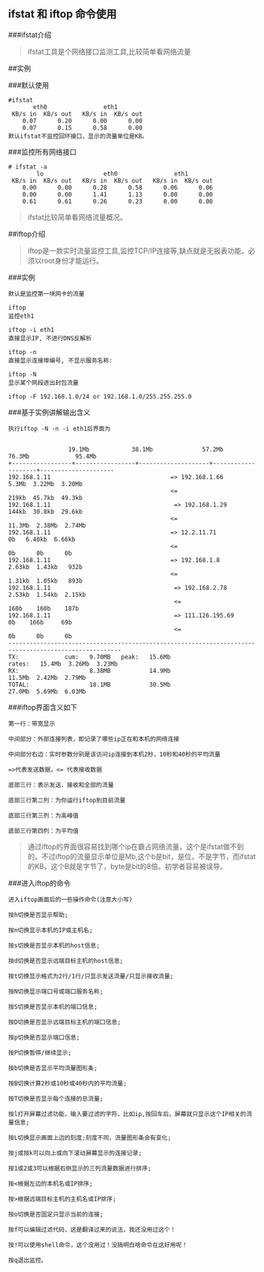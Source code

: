 ## ifstat 和 iftop 命令使用

###ifstat介绍

>ifstat工具是个网络接口监测工具,比较简单看网络流量

 

##实例

###默认使用

    #ifstat
           eth0                eth1       
     KB/s in  KB/s out   KB/s in  KB/s out
        0.07      0.20      0.00      0.00
        0.07      0.15      0.58      0.00
    默认ifstat不监控回环接口，显示的流量单位是KB。

 

###监控所有网络接口

    # ifstat -a
            lo                 eth0                eth1       
     KB/s in  KB/s out   KB/s in  KB/s out   KB/s in  KB/s out
        0.00      0.00      0.28      0.58      0.06      0.06
        0.00      0.00      1.41      1.13      0.00      0.00
        0.61      0.61      0.26      0.23      0.00      0.00
     

>ifstat比较简单看网络流量概况。

 

##iftop介绍

>iftop是一款实时流量监控工具,监控TCP/IP连接等,缺点就是无报表功能。必须以root身份才能运行。

 

###实例

    默认是监控第一块网卡的流量

    iftop
    监控eth1

    iftop -i eth1
    直接显示IP, 不进行DNS反解析

    iftop -n
    直接显示连接埠编号, 不显示服务名称:

    iftop -N
    显示某个网段进出封包流量

    iftop -F 192.168.1.0/24 or 192.168.1.0/255.255.255.0
     

###基于实例讲解输出含义

    执行iftop -N -n -i eth1后界面为


                     19.1Mb            38.1Mb              57.2Mb               76.3Mb             95.4Mb
    +-----------------+-----------------+--------------------+--------------------+---------------------
    192.168.1.11                                  => 192.168.1.66                  5.3Mb  3.22Mb  3.20Mb
                                                  <=                               219kb  45.7kb  49.3kb
    192.168.1.11                                   => 192.168.1.29                 144kb  30.8kb  29.6kb
                                                  <=                               11.3Mb  2.38Mb  2.74Mb
    192.168.1.11                                  => 12.2.11.71                    0b   6.40kb  6.66kb
                                                  <=                               0b      0b      0b
    192.168.1.11                                  => 192.168.1.8                   2.63kb  1.43kb   932b
                                                  <=                               1.31kb  1.05kb   893b
    192.168.1.11                                   => 192.168.2.78                 2.53kb  1.54kb  2.15kb
                                                   <=                              160b    160b    187b
    192.168.1.11                                   => 111.126.195.69               0b    166b     69b
                                                   <=                              0b      0b      0b
    ------------------------------------------------------------------------------------------------------
    TX:             cum:   9.70MB   peak:   15.6Mb                          rates:   15.4Mb  3.26Mb  3.23Mb
    RX:                    8.38MB           14.9Mb                                   11.5Mb  2.42Mb  2.79Mb
    TOTAL:                 18.1MB           30.5Mb                                   27.0Mb  5.69Mb  6.03Mb

###iftop界面含义如下


    第一行：带宽显示

    中间部分：外部连接列表，即记录了哪些ip正在和本机的网络连接

    中间部分右边：实时参数分别是该访问ip连接到本机2秒，10秒和40秒的平均流量

    =>代表发送数据，<= 代表接收数据

    底部三行：表示发送，接收和全部的流量

    底部三行第二列：为你运行iftop到目前流量

    底部三行第三列：为高峰值

    底部三行第四列：为平均值

>通过iftop的界面很容易找到哪个ip在霸占网络流量，这个是ifstat做不到的。不过iftop的流量显示单位是Mb,这个b是bit，是位，不是字节，而ifstat的KB，这个B就是字节了，byte是bit的8倍。初学者容易被误导。

 

###进入iftop的命令


    进入iftop画面后的一些操作命令(注意大小写)

    按h切换是否显示帮助;

    按n切换显示本机的IP或主机名;

    按s切换是否显示本机的host信息;

    按d切换是否显示远端目标主机的host信息;

    按t切换显示格式为2行/1行/只显示发送流量/只显示接收流量;

    按N切换显示端口号或端口服务名称;

    按S切换是否显示本机的端口信息;

    按D切换是否显示远端目标主机的端口信息;

    按p切换是否显示端口信息;

    按P切换暂停/继续显示;

    按b切换是否显示平均流量图形条;

    按B切换计算2秒或10秒或40秒内的平均流量;

    按T切换是否显示每个连接的总流量;

    按l打开屏幕过滤功能，输入要过滤的字符，比如ip,按回车后，屏幕就只显示这个IP相关的流量信息;

    按L切换显示画面上边的刻度;刻度不同，流量图形条会有变化;

    按j或按k可以向上或向下滚动屏幕显示的连接记录;

    按1或2或3可以根据右侧显示的三列流量数据进行排序;

    按<根据左边的本机名或IP排序;

    按>根据远端目标主机的主机名或IP排序;

    按o切换是否固定只显示当前的连接;

    按f可以编辑过滤代码，这是翻译过来的说法，我还没用过这个！

    按!可以使用shell命令，这个没用过！没搞明白啥命令在这好用呢！

    按q退出监控。
